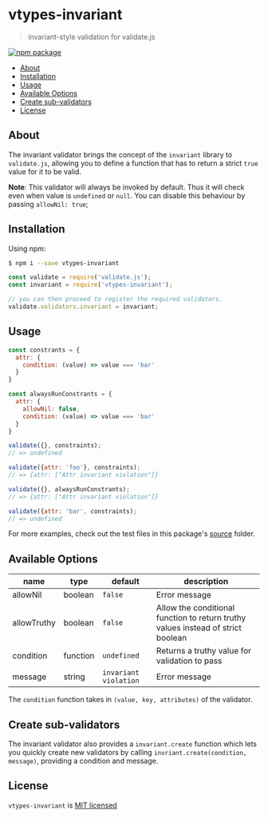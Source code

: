 # vtypes-invariant

> invariant-style validation for validate.js

[![npm package][npm-badge]][npm-link]

- [About](#about)
- [Installation](#installation)
- [Usage](#usage)
- [Available Options](#available-options)
- [Create sub-validators](#create-sub-validators)
- [License](#license)

## About

The invariant validator brings the concept of the `invariant` library to `validate.js`, allowing you to
define a function that has to return a strict `true` value for it to be valid.

**Note**: This validator will always be invoked by default. Thus it will check even when value is `undefined` or `null`.
You can disable this behaviour by passing `allowNil: true`;

## Installation

Using npm:

```sh
$ npm i --save vtypes-invariant
```

```js
const validate = require('validate.js');
const invariant = require('vtypes-invariant');

// you can then proceed to register the required validators.
validate.validators.invariant = invariant;
```

## Usage

```js
const constrants = {
  attr: {
    condition: (value) => value === 'bar'
  }
}

const alwaysRunConstrants = {
  attr: {
    allowNil: false,
    condition: (value) => value === 'bar'
  }
}

validate({}, constraints);
// => undefined

validate({attr: 'foo'}, constraints);
// => {attr: ["Attr invariant violation"]}

validate({}, alwaysRunConstrants);
// => {attr: ["Attr invariant violation"]}

validate({attr: 'bar', constraints);
// => undefined
```

For more examples, check out the test files in this package's [source][src] folder.

## Available Options

| name        | type     | default               | description                                                                      |
| ----------- | -------- | --------------------- | -------------------------------------------------------------------------------- |
| allowNil    | boolean  | `false`               | Error message                                                                    |
| allowTruthy | boolean  | `false`               | Allow the conditional function to return truthy values instead of strict boolean |
| condition   | function | `undefined`           | Returns a truthy value for validation to pass                                    |
| message     | string   | `invariant violation` | Error message                                                                    |

The `condition` function takes in `(value, key, attributes)` of the validator.

## Create sub-validators

The invariant validator also provides a `invariant.create` function which lets you quickly create
new validators by calling `invriant.create(condition, message)`, providing a condition and message.

## License

`vtypes-invariant` is [MIT licensed][license]

[npm-badge]: https://img.shields.io/npm/v/vtypes-invariant.svg?style=flat-square
[npm-link]: https://www.npmjs.com/package/vtypes-invariant
[repository]: https://github.com/yeojz/vtypes
[license]: https://github.com/yeojz/vtypes/blob/master/LICENSE
[src]: https://github.com/yeojz/vtypes/tree/master/packages/vtypes-invariant/src
